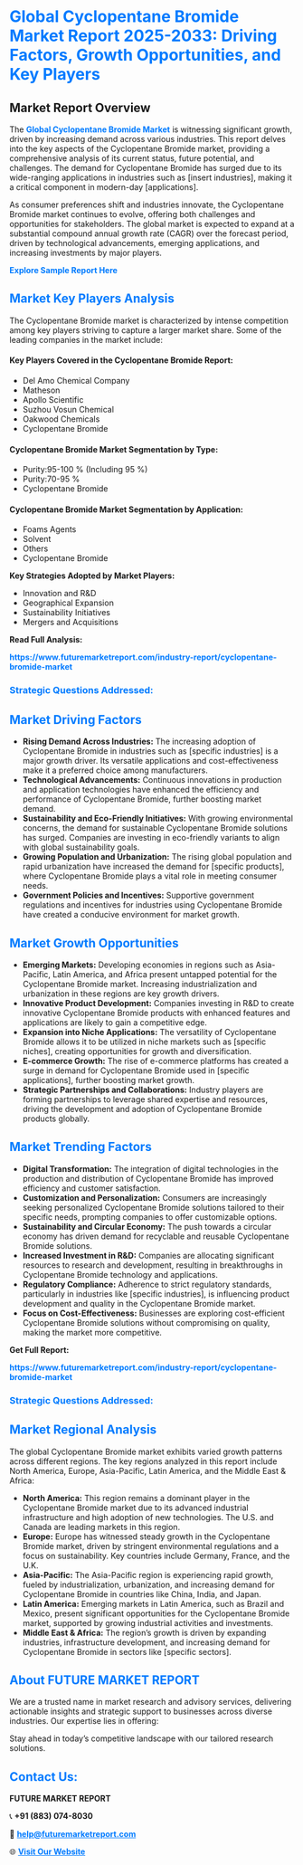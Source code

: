 <h1 style="color: #007BFF;">Global Cyclopentane Bromide Market Report 2025-2033: Driving Factors, Growth Opportunities, and Key Players</h1>

<section id="overview">
<h2>Market Report Overview</h2>
<p>The <a href="https://www.futuremarketreport.com/industry-report/cyclopentane-bromide-market" style="color: #007BFF; text-decoration: none;"><strong>Global Cyclopentane Bromide Market</strong></a> is witnessing significant growth, driven by increasing demand across various industries. This report delves into the key aspects of the Cyclopentane Bromide market, providing a comprehensive analysis of its current status, future potential, and challenges. The demand for Cyclopentane Bromide has surged due to its wide-ranging applications in industries such as [insert industries], making it a critical component in modern-day [applications].</p>
<p>As consumer preferences shift and industries innovate, the Cyclopentane Bromide market continues to evolve, offering both challenges and opportunities for stakeholders. The global market is expected to expand at a substantial compound annual growth rate (CAGR) over the forecast period, driven by technological advancements, emerging applications, and increasing investments by major players.</p>
</section>

<section id="overview">
<p><a href="https://www.futuremarketreport.com/request-sample/reportId=97236" style="color: #007BFF; text-decoration: none;"><strong>Explore Sample Report Here</strong></a></p>
</section>

<section id="key-players">
<h2 style="color: #007BFF;">Market Key Players Analysis</h2>
<p>The Cyclopentane Bromide market is characterized by intense competition among key players striving to capture a larger market share. Some of the leading companies in the market include:</p>
<h4>Key Players Covered in the Cyclopentane Bromide Report:</h4>
<ul><li>Del Amo Chemical Company</li><li>Matheson</li><li>Apollo Scientific</li><li>Suzhou Vosun Chemical</li><li>Oakwood Chemicals</li><li>Cyclopentane Bromide</li></ul>
<h4>Cyclopentane Bromide Market Segmentation by Type:</h4>
<ul><li>Purity:95-100 % (Including 95 %)</li><li>Purity:70-95 %</li><li>Cyclopentane Bromide</li></ul>

<h4>Cyclopentane Bromide Market Segmentation by Application:</h4>
<ul><li>Foams Agents</li><li>Solvent</li><li>Others</li><li>Cyclopentane Bromide</li></ul>
<p><strong>Key Strategies Adopted by Market Players:</strong></p>
<ul>
<li>Innovation and R&D</li>
<li>Geographical Expansion</li>
<li>Sustainability Initiatives</li>
<li>Mergers and Acquisitions</li>
</ul>
</section>

<section>
<p><strong>Read Full Analysis: </strong></p><a href="https://www.futuremarketreport.com/industry-report/cyclopentane-bromide-market" style="color: #007BFF; text-decoration: none;"><strong>https://www.futuremarketreport.com/industry-report/cyclopentane-bromide-market</strong></a>
<h3 style="color: #007BFF;">Strategic Questions Addressed:</h3>
</section>

<section id="driving-factors">
<h2 style="color: #007BFF;">Market Driving Factors</h2>
<ul>
<li><strong>Rising Demand Across Industries:</strong> The increasing adoption of Cyclopentane Bromide in industries such as [specific industries] is a major growth driver. Its versatile applications and cost-effectiveness make it a preferred choice among manufacturers.</li>
<li><strong>Technological Advancements:</strong> Continuous innovations in production and application technologies have enhanced the efficiency and performance of Cyclopentane Bromide, further boosting market demand.</li>
<li><strong>Sustainability and Eco-Friendly Initiatives:</strong> With growing environmental concerns, the demand for sustainable Cyclopentane Bromide solutions has surged. Companies are investing in eco-friendly variants to align with global sustainability goals.</li>
<li><strong>Growing Population and Urbanization:</strong> The rising global population and rapid urbanization have increased the demand for [specific products], where Cyclopentane Bromide plays a vital role in meeting consumer needs.</li>
<li><strong>Government Policies and Incentives:</strong> Supportive government regulations and incentives for industries using Cyclopentane Bromide have created a conducive environment for market growth.</li>
</ul>
</section>

<section id="growth-opportunities">
<h2 style="color: #007BFF;">Market Growth Opportunities</h2>
<ul>
<li><strong>Emerging Markets:</strong> Developing economies in regions such as Asia-Pacific, Latin America, and Africa present untapped potential for the Cyclopentane Bromide market. Increasing industrialization and urbanization in these regions are key growth drivers.</li>
<li><strong>Innovative Product Development:</strong> Companies investing in R&D to create innovative Cyclopentane Bromide products with enhanced features and applications are likely to gain a competitive edge.</li>
<li><strong>Expansion into Niche Applications:</strong> The versatility of Cyclopentane Bromide allows it to be utilized in niche markets such as [specific niches], creating opportunities for growth and diversification.</li>
<li><strong>E-commerce Growth:</strong> The rise of e-commerce platforms has created a surge in demand for Cyclopentane Bromide used in [specific applications], further boosting market growth.</li>
<li><strong>Strategic Partnerships and Collaborations:</strong> Industry players are forming partnerships to leverage shared expertise and resources, driving the development and adoption of Cyclopentane Bromide products globally.</li>
</ul>
</section>

<section id="trending-factors">
<h2 style="color: #007BFF;">Market Trending Factors</h2>
<ul>
<li><strong>Digital Transformation:</strong> The integration of digital technologies in the production and distribution of Cyclopentane Bromide has improved efficiency and customer satisfaction.</li>
<li><strong>Customization and Personalization:</strong> Consumers are increasingly seeking personalized Cyclopentane Bromide solutions tailored to their specific needs, prompting companies to offer customizable options.</li>
<li><strong>Sustainability and Circular Economy:</strong> The push towards a circular economy has driven demand for recyclable and reusable Cyclopentane Bromide solutions.</li>
<li><strong>Increased Investment in R&D:</strong> Companies are allocating significant resources to research and development, resulting in breakthroughs in Cyclopentane Bromide technology and applications.</li>
<li><strong>Regulatory Compliance:</strong> Adherence to strict regulatory standards, particularly in industries like [specific industries], is influencing product development and quality in the Cyclopentane Bromide market.</li>
<li><strong>Focus on Cost-Effectiveness:</strong> Businesses are exploring cost-efficient Cyclopentane Bromide solutions without compromising on quality, making the market more competitive.</li>
</ul>
</section>

<section>
<p><strong>Get Full Report: </strong></p><a href="https://www.futuremarketreport.com/industry-report/cyclopentane-bromide-market" style="color: #007BFF; text-decoration: none;"><strong>https://www.futuremarketreport.com/industry-report/cyclopentane-bromide-market</strong></a>
<h3 style="color: #007BFF;">Strategic Questions Addressed:</h3>
</section>


<section id="regional-analysis">
<h2 style="color: #007BFF;">Market Regional Analysis</h2>
<p>The global Cyclopentane Bromide market exhibits varied growth patterns across different regions. The key regions analyzed in this report include North America, Europe, Asia-Pacific, Latin America, and the Middle East & Africa:</p>
<ul>
<li><strong>North America:</strong> This region remains a dominant player in the Cyclopentane Bromide market due to its advanced industrial infrastructure and high adoption of new technologies. The U.S. and Canada are leading markets in this region.</li>
<li><strong>Europe:</strong> Europe has witnessed steady growth in the Cyclopentane Bromide market, driven by stringent environmental regulations and a focus on sustainability. Key countries include Germany, France, and the U.K.</li>
<li><strong>Asia-Pacific:</strong> The Asia-Pacific region is experiencing rapid growth, fueled by industrialization, urbanization, and increasing demand for Cyclopentane Bromide in countries like China, India, and Japan.</li>
<li><strong>Latin America:</strong> Emerging markets in Latin America, such as Brazil and Mexico, present significant opportunities for the Cyclopentane Bromide market, supported by growing industrial activities and investments.</li>
<li><strong>Middle East & Africa:</strong> The region’s growth is driven by expanding industries, infrastructure development, and increasing demand for Cyclopentane Bromide in sectors like [specific sectors].</li>
</ul>
</section>

<footer>
<h2 style="color: #007BFF;">About FUTURE MARKET REPORT</h2>
<p>We are a trusted name in market research and advisory services, delivering actionable insights and strategic support to businesses across diverse industries. Our expertise lies in offering:</p>

<p>Stay ahead in today’s competitive landscape with our tailored research solutions.</p>

<h2 style="color: #007BFF;">Contact Us:</h2>
<p><strong>FUTURE MARKET REPORT</strong></p>
<p>📞 <strong>+91 (883) 074-8030</strong></p>
<p>📧 <strong><a href="mailto:help@futuremarketreport.com" style="color: #007BFF;">help@futuremarketreport.com</a></strong></p>
<p>🌐 <strong><a href="https://www.futuremarketreport.com/" style="color: #007BFF;">Visit Our Website</a></strong></p>
</footer>